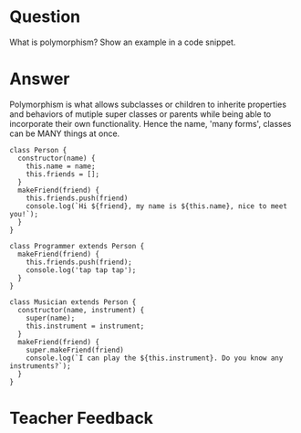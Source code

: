 # Question
What is polymorphism? Show an example in a code snippet.

# Answer
Polymorphism is what allows subclasses or children to inherite properties and behaviors of mutiple super classes or parents while being able to incorporate their own functionality. Hence the name, 'many forms', classes can be MANY things at once. 

```
class Person {
  constructor(name) {
    this.name = name;
    this.friends = [];
  }
  makeFriend(friend) {
    this.friends.push(friend)
    console.log(`Hi ${friend}, my name is ${this.name}, nice to meet you!`);
  }
}

class Programmer extends Person {
  makeFriend(friend) {
    this.friends.push(friend);
    console.log('tap tap tap');
  }
}

class Musician extends Person {
  constructor(name, instrument) {
    super(name);
    this.instrument = instrument;
  }
  makeFriend(friend) {
    super.makeFriend(friend)
    console.log(`I can play the ${this.instrument}. Do you know any instruments?`);
  }
}
```

# Teacher Feedback